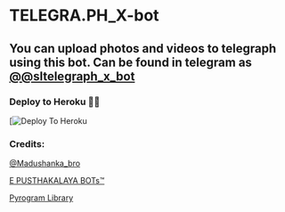 # TELEGRA.PH_X-bot

## You can upload photos and videos to telegraph using this bot. Can be found in telegram as [@@sltelegraph_x_bot](http://t.me/sltelegraph_x_bot)

### Deploy to Heroku 🏃‍♂

[![Deploy To Heroku](https://github.com/epusthakalaya/TELEGRA.PH_X-bot.git)

### Credits:

[@Madushanka_bro](https://t.me/Madushanka_bro)

[E PUSTHAKALAYA BOTs™](https://t.me/epusthakalaya_bots)

[Pyrogram Library](https://github.com/pyrogram/pyrogram)



